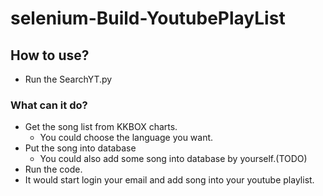 # selenium-Build-YoutubePlayList
## How to use?
- Run the SearchYT.py
### What can it do?
- Get the song list from KKBOX charts.
  - You could choose the language you want.
- Put the song into database
  - You could also add some song into database by yourself.(TODO)
- Run the code.
- It would start login your email and add song into your youtube playlist.  
